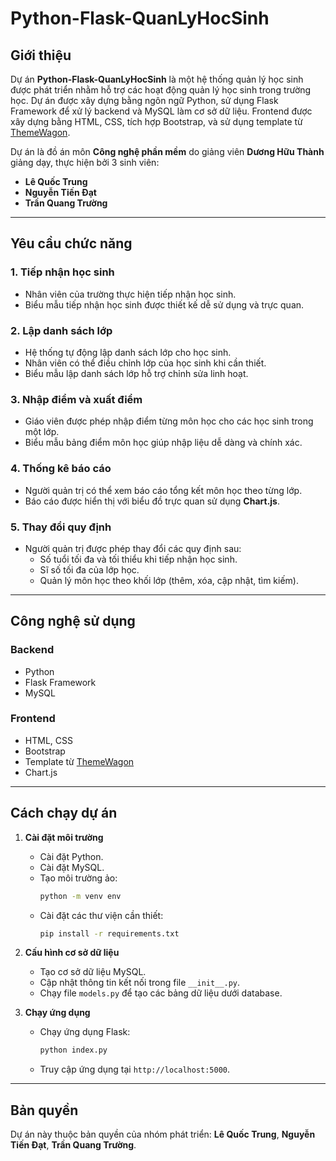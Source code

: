 # Python-Flask-QuanLyHocSinh

## Giới thiệu

Dự án **Python-Flask-QuanLyHocSinh** là một hệ thống quản lý học sinh được phát triển nhằm hỗ trợ các hoạt động quản lý học sinh trong trường học. Dự án được xây dựng bằng ngôn ngữ Python, sử dụng Flask Framework để xử lý backend và MySQL làm cơ sở dữ liệu. Frontend được xây dựng bằng HTML, CSS, tích hợp Bootstrap, và sử dụng template từ [ThemeWagon](https://themewagon.com/).

Dự án là đồ án môn **Công nghệ phần mềm** do giảng viên **Dương Hữu Thành** giảng dạy, thực hiện bởi 3 sinh viên:
- **Lê Quốc Trung**
- **Nguyễn Tiến Đạt**
- **Trần Quang Trường**

---

## Yêu cầu chức năng

### 1. Tiếp nhận học sinh
- Nhân viên của trường thực hiện tiếp nhận học sinh.
- Biểu mẫu tiếp nhận học sinh được thiết kế dễ sử dụng và trực quan.

### 2. Lập danh sách lớp
- Hệ thống tự động lập danh sách lớp cho học sinh.
- Nhân viên có thể điều chỉnh lớp của học sinh khi cần thiết.
- Biểu mẫu lập danh sách lớp hỗ trợ chỉnh sửa linh hoạt.

### 3. Nhập điểm và xuất điểm
- Giáo viên được phép nhập điểm từng môn học cho các học sinh trong một lớp.
- Biểu mẫu bảng điểm môn học giúp nhập liệu dễ dàng và chính xác.

### 4. Thống kê báo cáo
- Người quản trị có thể xem báo cáo tổng kết môn học theo từng lớp.
- Báo cáo được hiển thị với biểu đồ trực quan sử dụng **Chart.js**.

### 5. Thay đổi quy định
- Người quản trị được phép thay đổi các quy định sau:
  - Số tuổi tối đa và tối thiểu khi tiếp nhận học sinh.
  - Sĩ số tối đa của lớp học.
  - Quản lý môn học theo khối lớp (thêm, xóa, cập nhật, tìm kiếm).

---


## Công nghệ sử dụng

### Backend
- Python 
- Flask Framework
- MySQL

### Frontend
- HTML, CSS
- Bootstrap
- Template từ [ThemeWagon](https://themewagon.com/)
- Chart.js

---

## Cách chạy dự án

1. **Cài đặt môi trường**
   - Cài đặt Python.
   - Cài đặt MySQL.
   - Tạo môi trường ảo:
     ```bash
     python -m venv env
     ```
   - Cài đặt các thư viện cần thiết:
     ```bash
     pip install -r requirements.txt
     ```

2. **Cấu hình cơ sở dữ liệu**
   - Tạo cơ sở dữ liệu MySQL.
   - Cập nhật thông tin kết nối trong file `__init__.py`.
   - Chạy file `models.py` để tạo các bảng dữ liệu dưới database.

3. **Chạy ứng dụng**
   - Chạy ứng dụng Flask:
     ```bash
     python index.py
     ```
   - Truy cập ứng dụng tại `http://localhost:5000`.

---


## Bản quyền

Dự án này thuộc bản quyền của nhóm phát triển: **Lê Quốc Trung**, **Nguyễn Tiến Đạt**, **Trần Quang Trường**.

